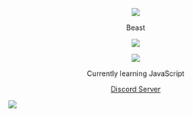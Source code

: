 <p align="center">  
<img src="https://media.discordapp.net/attachments/813341662545313832/813343404507267092/pokemon_pixel.gif">
</p>
<p align="center">
    Beast
<p align="center">  
<img src="https://komarev.com/ghpvc/?username=Kappaladi&color=grey">
</p>
    <p align="center">
  <img src="https://discord.c99.nl/widget/theme-2/570699104804667393.png"/>
</p>
<p align="center">
Currently learning JavaScript
<p align="center">
    <a href="https://discord.gg/mVdMmsWmUn">Discord Server</a>
<p align="bottom">  
<img src="https://tenor.com/view/shiny-pokemon-haunter-gif-11034111">
</p>
